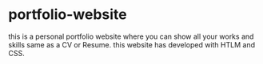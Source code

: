 # portfolio-website
this is a personal portfolio website where you can show all your works and skills same as a CV or Resume. this website has developed with HTLM and CSS.
